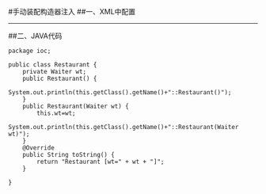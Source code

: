 #手动装配构造器注入 
##一、XML中配置
		<bean id = "wt" class = "ioc.Waiter" />
		<bean id = "rest" class = "ioc.Restaurant">
			<constructor-arg index="0" ref="wt" />
		</bean>

----------

##二、JAVA代码

	package ioc;
	
	public class Restaurant {
		private Waiter wt;
		public Restaurant() {
			System.out.println(this.getClass().getName()+"::Restaurant()");
		}
		public Restaurant(Waiter wt) {
			this.wt=wt;
			System.out.println(this.getClass().getName()+"::Restaurant(Waiter wt)");
		}
		@Override
		public String toString() {
			return "Restaurant [wt=" + wt + "]";
		}
		
	}